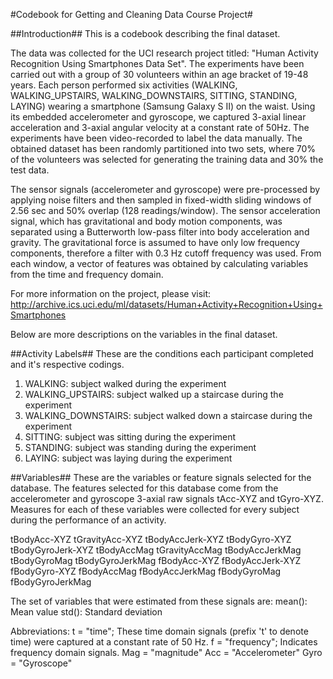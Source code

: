 #Codebook for Getting and Cleaning Data Course Project#

##Introduction##
This is a codebook describing the final dataset. 

The data was collected for the UCI research project titled: "Human Activity Recognition Using Smartphones Data Set". The experiments have been carried out with a group of 30 volunteers within an age bracket of 19-48 years. Each person performed six activities (WALKING, WALKING_UPSTAIRS, WALKING_DOWNSTAIRS, SITTING, STANDING, LAYING) wearing a smartphone (Samsung Galaxy S II) on the waist. Using its embedded accelerometer and gyroscope, we captured 3-axial linear acceleration and 3-axial angular velocity at a constant rate of 50Hz. The experiments have been video-recorded to label the data manually. The obtained dataset has been randomly partitioned into two sets, where 70% of the volunteers was selected for generating the training data and 30% the test data.

The sensor signals (accelerometer and gyroscope) were pre-processed by applying noise filters and then sampled in fixed-width sliding windows of 2.56 sec and 50% overlap (128 readings/window). The sensor acceleration signal, which has gravitational and body motion components, was separated using a Butterworth low-pass filter into body acceleration and gravity. The gravitational force is assumed to have only low frequency components, therefore a filter with 0.3 Hz cutoff frequency was used. From each window, a vector of features was obtained by calculating variables from the time and frequency domain.

For more information on the project, please visit: http://archive.ics.uci.edu/ml/datasets/Human+Activity+Recognition+Using+Smartphones

Below are more descriptions on the variables in the final dataset. 

##Activity Labels##
These are the conditions each participant completed and it's respective codings.

1. WALKING: subject walked during the experiment
2. WALKING_UPSTAIRS: subject walked up a staircase during the experiment
3. WALKING_DOWNSTAIRS: subject walked down a staircase during the experiment
4. SITTING: subject was sitting during the experiment
5. STANDING: subject was standing during the experiment
6. LAYING: subject was laying during the experiment

##Variables## 
These are the variables or feature signals selected for the database. The features selected for this database come from the accelerometer and gyroscope 3-axial raw signals tAcc-XYZ and tGyro-XYZ. Measures for each of these variables were collected for every subject during the performance of an activity. 

tBodyAcc-XYZ
tGravityAcc-XYZ
tBodyAccJerk-XYZ
tBodyGyro-XYZ
tBodyGyroJerk-XYZ
tBodyAccMag
tGravityAccMag
tBodyAccJerkMag
tBodyGyroMag
tBodyGyroJerkMag
fBodyAcc-XYZ
fBodyAccJerk-XYZ
fBodyGyro-XYZ
fBodyAccMag
fBodyAccJerkMag
fBodyGyroMag
fBodyGyroJerkMag

The set of variables that were estimated from these signals are: 
mean(): Mean value
std(): Standard deviation

Abbreviations: 
t = "time"; These time domain signals (prefix 't' to denote time) were captured at a constant rate of 50 Hz.
f = "frequency"; Indicates frequency domain signals.
Mag = "magnitude"
Acc = "Accelerometer"
Gyro = "Gyroscope"

